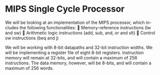 # MIPS Single Cycle Processor

We will be looking at an implementation of the MIPS processor, which in-
cludes the following functionalities:
 Memory-reference instructions (lw and sw)
 Arithmetic logic instructions (add, sub, and, or and slt)
 Control 
ow instructions (beq and j)

We will be working with 8-bit datapaths and 32-bit instruction widths.  We will be
implementing a register file of eight 8-bit registers. Instruction memory will
remain at 32-bits, and will contain a maximum of 256 instructions. The data
memory, however, will be 8-bits, and will contain a maximum of 256 words.
